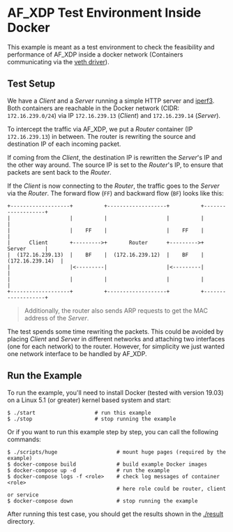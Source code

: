# AF_XDP Test Environment Inside Docker

This example is meant as a test environment to check the feasibility and performance of AF_XDP inside a docker network (Containers
communicating via the [veth driver](https://github.com/torvalds/linux/blob/master/drivers/net/veth.c)).

## Test Setup

We have a _Client_ and a _Server_ running a simple HTTP server and [iperf3](https://iperf.fr/). Both containers are reachable in the
Docker network (CIDR: `172.16.239.0/24`) via IP `172.16.239.13` (_Client_) and `172.16.239.14` (_Server_).

To intercept the traffic via AF_XDP, we put a _Router_ container (IP `172.16.239.13`) in between. The router is
rewriting the source and destination IP of each incoming packet. 

If coming from the _Client_, the destination IP is rewritten the _Server_'s IP and the other way around. 
The source IP is set to the _Router_'s IP, to ensure that packets are sent back to the _Router_.

If the _Client_ is now connecting to the _Router_, the traffic goes to the _Server_ via the _Router_. 
The forward flow (`FF`) and backward flow (`BF`) looks like this:
 
```
+-------------------+          +-------------------+          +-------------------+
|                   |          |                   |          |                   |
|                   |    FF    |                   |    FF    |                   |
|      Client       +--------->+       Router      +--------->+       Server      |
|  (172.16.239.13)  |    BF    |  (172.16.239.12)  |    BF    |  (172.16.239.14)  |
|                   |<---------|                   |<---------|                   |
|                   |          |                   |          |                   |
+-------------------+          +-------------------+          +-------------------+
```

> Additionally, the router also sends ARP requests to get the MAC address of the _Server_.

The test spends some time rewriting the packets. This could be avoided by placing _Client_ and _Server_
in different networks and attaching two interfaces (one for each network) to the router.
However, for simplicity we just wanted one network interface to be handled by AF_XDP. 

## Run the Example

To run the example, you'll need to install Docker (tested with version 19.03) 
on a Linux 5.1 (or greater) kernel based system and start:

    $ ./start                   # run this example
    $ ./stop                    # stop running the example

Or if you want to run this example step by step, you can call the following commands:

    $ ./scripts/huge                   # mount huge pages (required by the example)
    $ docker-compose build             # build example Docker images
    $ docker-compose up -d             # run the example
    $ docker-compose logs -f <role>    # check log messages of container <role>
                                       # here role could be router, client or service
    $ docker-compose down              # stop running the example
    
After running this test case, you should get the results shown in the [./result](./result) directory.
